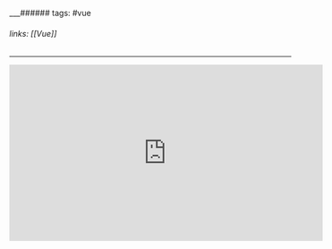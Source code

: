 
___###### tags: #vue
###### links: [[Vue]]
___
<iframe width="560" height="315" src="https://www.youtube.com/embed/XzLuMtDelGk?si=tsRZpTY1aw-9xVfh" title="YouTube video player" frameborder="0" allow="accelerometer; autoplay; clipboard-write; encrypted-media; gyroscope; picture-in-picture; web-share" allowfullscreen></iframe> 